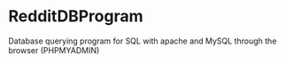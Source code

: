 # RedditDBProgram
Database querying program for SQL with apache and MySQL through the browser (PHPMYADMIN)
